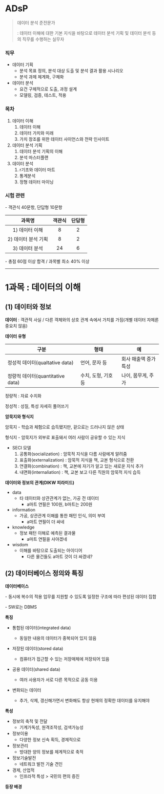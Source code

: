 # ADsP

> 데이터 분석 준전문가
>
> : 데이터 이해에 대한 기본 지식을 바탕으로 데이터 분석 기획 및 데이터 분석 등의 직무를 수행하는 실무자



### 직무

- 데이터 기획
  - 분석 목표 정의, 분석 대상 도출 및 분석 결과 활용 시나리오 
  - 분석 과제 체계화, 구체화
- 데이터 분석
  - 요건 구체적으로 도출, 과정 설계
  - 모델링, 검증, 테스트, 적용



### 목차

1) 데이터 이해
   1) 데이터 이해
   2) 데이터 가치와 미래
   3) 가치 창조를 위한 데이터 사이언스와 전략 인사이트
2) 데이터 분석 기획
   1) 데이터 분석 기획의 이해
   2) 분석 마스터플랜
3) 데이터 분석
   1) r기초와 데이터 마트
   2) 통계분석
   3) 정형 데이터 마이닝

 

### 시험 관련

\- 객관식 40문항, 단답형 10문항

|       과목명        | 객관식 | 단답형 |
| :-----------------: | :----: | :----: |
|   1) 데이터 이해    |   8    |   2    |
| 2) 데이터 분석 기획 |   8    |   2    |
|   3) 데이터 분석    |   24   |   6    |

\- 총점 60점 이상 합격 / 과목별 최소 40% 이상



---



# 1과목 : 데이터의 이해



## (1) 데이터와 정보



**데이터** : 객관적 사실 / 다른 객체와의 상호 관계 속에서 가치를 가짐(개별 데이터 자체론 중요치 않음)



**데이터 유형**

| 구분                             | 형태                | 예                         |
| -------------------------------- | ------------------- | -------------------------- |
| 정성적 데이터(qualtative data)   | 언어, 문자 등       | 회사 매출액 증가<br />특성 |
| 정량적 데이터(quantitative data) | 수치, 도형, 기호 등 | 나이, 몸무게, 주가         |

정량적 : 자료 수치화

정성적 : 성질, 특성 자세히 풀어쓰기



**암묵지와 형식지**

암묵지 \- 학습과 체험으로 습득됐지만, 겉으로는 드러나지 않은 상태

형식지 \- 암묵지가 외부로 표출돼서 여러 사람이 공유할 수 있는 지식

- SECI 모델
  1) 공통화(socialization) : 암묵적 지식을 다름 사람에게 알려줌
  2) 표출화(externalization) : 암묵적 지식을 책, 교본 형식으로 전환
  3) 연결화(combination) : 책, 교본에 자기가 알고 있는 새로운 지식 추가
  4) 내면화(internaliation) : 책, 교본 보고 다른 직원의 암묵적 지식 습득



**데이터와 정보의 관계(DIKW 피라미드)**

- data
  - 타 데이터와 상관관계가 없는, 가공 전 데이터
    - a마트 연필은 100원, b마트는 200원
- information
  - 가공, 상관관계 이해를 통한 패턴 인식, 의미 부여
    - a마트 연필이 더 싸네
- knowledge
  - 정보 패턴 이해로 예측된 결과물
    - a마트 연필을 사야겠네
- wisdom
  - 이해를 바탕으로 도출되는 아이디어
    - 다른 물건들도 a마트 것이 더 싸겠네?



## (2) 데이터베이스 정의와 특징



**데이터베이스**

\- 동시에 복수의 적용 업무를 지원할 수 있도록 일정한 구조에 따라 편성된 데이터 집합

\- SW로는 DBMS



**특징**

- 통합된 데이터(integrated data) 
  - 동일한 내용의 데이터가 중복되어 있지 않음

- 저장된 데이터(stored data)
  - 컴퓨터가 접근할 수 있는 저장매체에 저장되어 있음

- 공용 데이터(shared data)
  - 여러 사용자가 서로 다른 목적으로 공동 이용

- 변화되는 데이터
  - 추가, 삭제, 갱신해가면서 변화해도 항상 현재의 정확한 데이터를 유지해야 



**특성**

- 정보의 축적 및 전달
  - 기계가독성, 원격조작성, 검색가능성 
- 정보이용
  - 다양한 정보 신속 획득, 경제적으로 
- 정보관리
  - 방대한 양의 정보를 체계적으로 축적
- 정보기술발전
  - 네트워크 발전 기술 견인
- 경제, 산업적
  - 인프라적 특성 > 국민의 편의 증진



**등장 배경**

